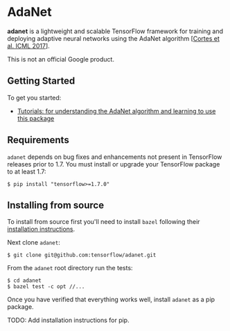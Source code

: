 # AdaNet

**adanet** is a lightweight and scalable TensorFlow framework for training and deploying adaptive neural networks using the AdaNet algorithm [[Cortes et al. ICML 2017](https://arxiv.org/abs/1607.01097)].

This is not an official Google product.

## Getting Started

To get you started:

- [Tutorials: for understanding the AdaNet algorithm and learning to use this package](./examples/tutorials)

## Requirements

`adanet` depends on bug fixes and enhancements not present in TensorFlow releases prior to 1.7. You must install or upgrade your TensorFlow package to at least 1.7:

```shell
$ pip install "tensorflow>=1.7.0"
```

## Installing from source

To install from source first you'll need to install `bazel` following their [installation instructions](https://docs.bazel.build/versions/master/install.html).

Next clone `adanet`:

```shell
$ git clone git@github.com:tensorflow/adanet.git
```

From the `adanet` root directory run the tests:

```shell
$ cd adanet
$ bazel test -c opt //...
```

Once you have verified that everything works well, install `adanet` as a pip package.

TODO: Add installation instructions for pip.

